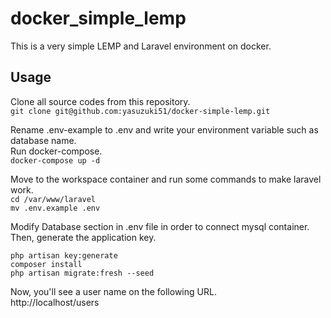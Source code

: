 # docker_simple_lemp

This is a very simple LEMP and Laravel environment on docker.

## Usage
Clone all source codes from this repository.  
`git clone git@github.com:yasuzuki51/docker-simple-lemp.git`

Rename .env-example to .env and write your environment variable such as database name.  
Run docker-compose.  
`docker-compose up -d`

Move to the workspace container and run some commands to make laravel work.  
`cd /var/www/laravel`  
`mv .env.example .env`

Modify Database section in .env file in order to connect mysql container.  
Then, generate the application key.  

`php artisan key:generate`  
`composer install`  
`php artisan migrate:fresh --seed`

Now, you'll see a user name on the following URL.  
http://localhost/users
